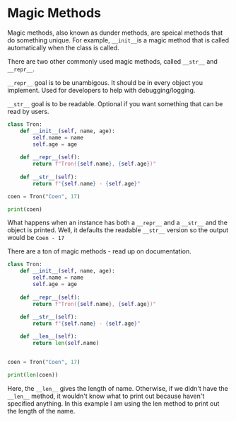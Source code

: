 # Magic Methods
Magic methods, also known as dunder methods, are speical methods that do something unique. For example, `__init__`is a magic method that is called automatically when the class is called.

There are two other commonly used magic methods, called `__str__` and `__repr__`.

`__repr__` goal is to be unambigous. It should be in every object you implement. Used for developers to help with debugging/logging.

`__str__` goal is to be readable. Optional if you want something that can be read by users.

```python
class Tron: 
    def __init__(self, name, age):
        self.name = name
        self.age = age
    
    def __repr__(self):
        return f"Tron({self.name}, {self.age})"
    
    def __str__(self):
        return f"{self.name} - {self.age}"

coen = Tron("Coen", 17)

print(coen)

```
What happens when an instance has both a `__repr__` and a `__str__` and the object is printed. Well, it defaults the readable `__str__` version so the output would be `Coen - 17`

There are a ton of magic methods - read up on documentation.

```python
class Tron: 
    def __init__(self, name, age):
        self.name = name
        self.age = age
    
    def __repr__(self):
        return f"Tron({self.name}, {self.age})"
    
    def __str__(self):
        return f"{self.name} - {self.age}"

    def __len__(self):
        return len(self.name)


coen = Tron("Coen", 17)

print(len(coen))
```
Here, the `__len__` gives the length of name. Otherwise, if we didn't have the `__len__` method, it wouldn't know what to print out because haven't specified anything. In this example I am using the len method to print out the length of the name.
